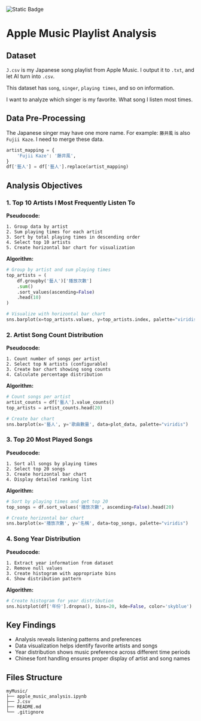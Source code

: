 ![Static Badge](https://img.shields.io/badge/41247057S-%E9%99%B3%E8%82%B2%E6%B8%9D-71A300)

# Apple Music Playlist Analysis

## Dataset

`J.csv` is my Japanese song playlist from Apple Music. I output it to `.txt`, and let AI turn into `.csv`.

This dataset has `song`, `singer`, `playing times`, and so on information.

I want to analyze which singer is my favorite. What song I listen most times.

## Data Pre-Processing

The Japanese singer may have one more name. For example: `藤井風` is also `Fujii Kaze`. I need to merge these data.

```python
artist_mapping = {
    'Fujii Kaze': '藤井風',
}
df['藝人'] = df['藝人'].replace(artist_mapping)
```

## Analysis Objectives

### 1. Top 10 Artists I Most Frequently Listen To

**Pseudocode:**
```
1. Group data by artist
2. Sum playing times for each artist
3. Sort by total playing times in descending order
4. Select top 10 artists
5. Create horizontal bar chart for visualization
```

**Algorithm:**
```python
# Group by artist and sum playing times
top_artists = (
    df.groupby('藝人')['播放次數']
    .sum()
    .sort_values(ascending=False)
    .head(10)
)

# Visualize with horizontal bar chart
sns.barplot(x=top_artists.values, y=top_artists.index, palette="viridis")
```

### 2. Artist Song Count Distribution

**Pseudocode:**
```
1. Count number of songs per artist
2. Select top N artists (configurable)
3. Create bar chart showing song counts
4. Calculate percentage distribution
```

**Algorithm:**
```python
# Count songs per artist
artist_counts = df['藝人'].value_counts()
top_artists = artist_counts.head(20)

# Create bar chart
sns.barplot(x='藝人', y='歌曲數量', data=plot_data, palette="viridis")
```

### 3. Top 20 Most Played Songs

**Pseudocode:**
```
1. Sort all songs by playing times
2. Select top 20 songs
3. Create horizontal bar chart
4. Display detailed ranking list
```

**Algorithm:**
```python
# Sort by playing times and get top 20
top_songs = df.sort_values('播放次數', ascending=False).head(20)

# Create horizontal bar chart
sns.barplot(x='播放次數', y='名稱', data=top_songs, palette="viridis")
```

### 4. Song Year Distribution

**Pseudocode:**
```
1. Extract year information from dataset
2. Remove null values
3. Create histogram with appropriate bins
4. Show distribution pattern
```

**Algorithm:**
```python
# Create histogram for year distribution
sns.histplot(df['年份'].dropna(), bins=20, kde=False, color='skyblue')
```

## Key Findings

- Analysis reveals listening patterns and preferences
- Data visualization helps identify favorite artists and songs
- Year distribution shows music preference across different time periods
- Chinese font handling ensures proper display of artist and song names

## Files Structure

```
myMusic/
├── apple_music_analysis.ipynb
├── J.csv
├── README.md
└── .gitignore
```

